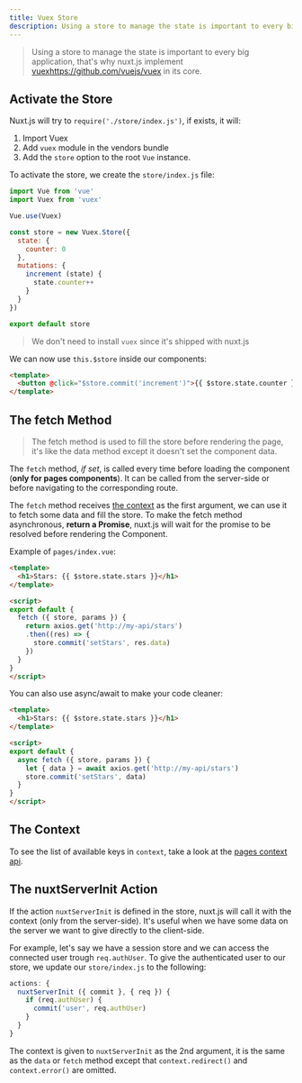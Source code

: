 ```yaml
---
title: Vuex Store
description: Using a store to manage the state is important to every big application, that's why nuxt.js implement Vuex in its core.
---
```


> Using a store to manage the state is important to every big application, that's why nuxt.js implement [vuex]()https://github.com/vuejs/vuex in its core.

## Activate the Store

Nuxt.js will try to `require('./store/index.js')`, if exists, it will:

1. Import Vuex
2. Add `vuex` module in the vendors bundle
3. Add the `store` option to the root `Vue` instance.

To activate the store, we create the `store/index.js` file:

```js
import Vue from 'vue'
import Vuex from 'vuex'

Vue.use(Vuex)

const store = new Vuex.Store({
  state: {
    counter: 0
  },
  mutations: {
    increment (state) {
      state.counter++
    }
  }
})

export default store
```

> We don't need to install `vuex` since it's shipped with nuxt.js

We can now use `this.$store` inside our components:

```html
<template>
  <button @click="$store.commit('increment')">{{ $store.state.counter }}</button>
</template>
```

## The fetch Method

> The fetch method is used to fill the store before rendering the page, it's like the data method except it doesn't set the component data.

The `fetch` method, *if set*, is called every time before loading the component (**only for pages components**). It can be called from the server-side or before navigating to the corresponding route.

The `fetch` method receives [the context](/api/pages-context) as the first argument, we can use it to fetch some data and fill the store. To make the fetch method asynchronous, **return a Promise**, nuxt.js will wait for the promise to be resolved before rendering the Component.

Example of `pages/index.vue`:
```html
<template>
  <h1>Stars: {{ $store.state.stars }}</h1>
</template>

<script>
export default {
  fetch ({ store, params }) {
    return axios.get('http://my-api/stars')
    .then((res) => {
      store.commit('setStars', res.data)
    })
  }
}
</script>
```

You can also use async/await to make your code cleaner:

```html
<template>
  <h1>Stars: {{ $store.state.stars }}</h1>
</template>

<script>
export default {
  async fetch ({ store, params }) {
    let { data } = await axios.get('http://my-api/stars')
    store.commit('setStars', data)
  }
}
</script>
```

## The Context

To see the list of available keys in `context`, take a look at the [pages context api](/api/pages-context).

## The nuxtServerInit Action

If the action `nuxtServerInit` is defined in the store, nuxt.js will call it with the context (only from the server-side). It's useful when we have some data on the server we want to give directly to the client-side.

For example, let's say we have a session store and we can access the connected user trough `req.authUser`. To give the authenticated user to our store, we update our `store/index.js` to the following:

```js
actions: {
  nuxtServerInit ({ commit }, { req }) {
    if (req.authUser) {
      commit('user', req.authUser)
    }
  }
}
```

The context is given to `nuxtServerInit` as the 2nd argument, it is the same as the `data` or `fetch` method except that `context.redirect()` and `context.error()` are omitted.
